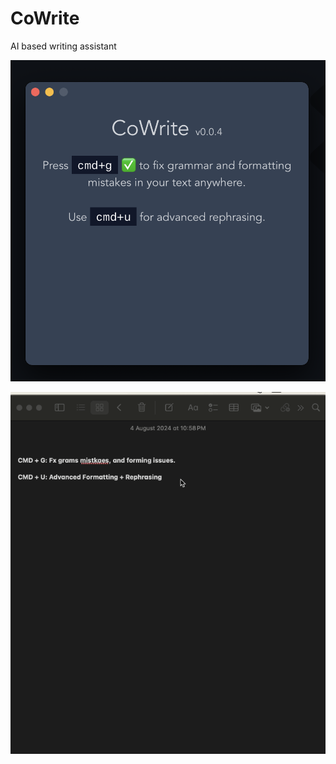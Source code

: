# CoWrite

AI based writing assistant


![Demo](./public/screenshot.png)


![GIF](./public/cowrite-demo.gif)
